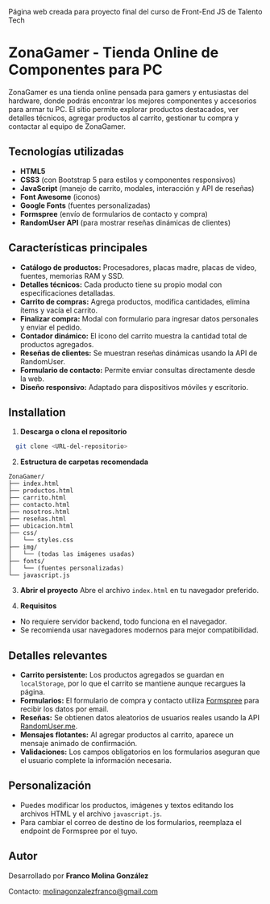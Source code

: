 Página web creada para proyecto final del curso de Front-End JS de Talento Tech

# ZonaGamer - Tienda Online de Componentes para PC


ZonaGamer es una tienda online pensada para gamers y entusiastas del hardware, donde podrás encontrar los mejores componentes y accesorios para armar tu PC. El sitio permite explorar productos destacados, ver detalles técnicos, agregar productos al carrito, gestionar tu compra y contactar al equipo de ZonaGamer.


## Tecnologías utilizadas

- **HTML5**
- **CSS3** (con Bootstrap 5 para estilos y componentes responsivos)
- **JavaScript** (manejo de carrito, modales, interacción y API de reseñas)
- **Font Awesome** (iconos)
- **Google Fonts** (fuentes personalizadas)
- **Formspree** (envío de formularios de contacto y compra)
- **RandomUser API** (para mostrar reseñas dinámicas de clientes)


## Características principales

- **Catálogo de productos:** Procesadores, placas madre, placas de video, fuentes, memorias RAM y SSD.
- **Detalles técnicos:** Cada producto tiene su propio modal con especificaciones detalladas.
- **Carrito de compras:** Agrega productos, modifica cantidades, elimina ítems y vacía el carrito.
- **Finalizar compra:** Modal con formulario para ingresar datos personales y enviar el pedido.
- **Contador dinámico:** El icono del carrito muestra la cantidad total de productos agregados.
- **Reseñas de clientes:** Se muestran reseñas dinámicas usando la API de RandomUser.
- **Formulario de contacto:** Permite enviar consultas directamente desde la web.
- **Diseño responsivo:** Adaptado para dispositivos móviles y escritorio.
## Installation

1. **Descarga o clona el repositorio**

```bash
  git clone <URL-del-repositorio>
```
2. **Estructura de carpetas recomendada**
```plaintext
ZonaGamer/
├── index.html
├── productos.html
├── carrito.html
├── contacto.html
├── nosotros.html
├── reseñas.html
├── ubicacion.html
├── css/
│   └── styles.css
├── img/
│   └── (todas las imágenes usadas)
├── fonts/
│   └── (fuentes personalizadas)
└── javascript.js
```
3. **Abrir el proyecto**
Abre el archivo `index.html` en tu navegador preferido.

4. **Requisitos**
- No requiere servidor backend, todo funciona en el navegador.
- Se recomienda usar navegadores modernos para mejor compatibilidad.
## Detalles relevantes

- **Carrito persistente:** Los productos agregados se guardan en `localStorage`, por lo que el carrito se mantiene aunque recargues la página.
- **Formularios:** El formulario de compra y contacto utiliza [Formspree](https://formspree.io/) para recibir los datos por email.
- **Reseñas:** Se obtienen datos aleatorios de usuarios reales usando la API [RandomUser.me](https://randomuser.me/).
- **Mensajes flotantes:** Al agregar productos al carrito, aparece un mensaje animado de confirmación.
- **Validaciones:** Los campos obligatorios en los formularios aseguran que el usuario complete la información necesaria.
## Personalización

- Puedes modificar los productos, imágenes y textos editando los archivos HTML y el archivo `javascript.js`.
- Para cambiar el correo de destino de los formularios, reemplaza el endpoint de Formspree por el tuyo.


## Autor

Desarrollado por **Franco Molina González**

Contacto: [molinagonzalezfranco@gmail.com](mailto:molinagonzalezfranco@gmail.com)

